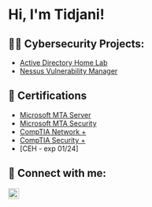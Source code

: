 <h1>Hi, I'm Tidjani! </h1>

<h2>👨‍💻 Cybersecurity Projects:</h2>

  - [Active Directory Home Lab](https://github.com/T-Lamour/ActiveDirectoryLab/tree/main)
  - [Nessus Vulnerability Manager](https://github.com/joshmadakor1/Algorithms-Practice)


  <h2>📜 Certifications</h2>

- [Microsoft MTA Server](https://www.credly.com/badges/0d2f0470-f391-458e-a552-2568c7843fbc/public_url)
- [Microsoft MTA Security](https://www.credly.com/badges/208aaf54-0e56-433f-9134-9fb752d1fece/public_url)
- [CompTIA Network +](https://www.credly.com/badges/e6f10dde-a1a7-448d-807a-7fd805db582b/public_url)
- [CompTIA Security +](https://www.credly.com/badges/34da64e7-b062-4797-b802-d60563b41f99/public_url)
- [CEH - exp 01/24]

<h2> 🤳 Connect with me:</h2>


[<img align="left" alt="JoshMadakor | LinkedIn" width="22px" src="https://cdn.jsdelivr.net/npm/simple-icons@v3/icons/linkedin.svg" />][linkedin]


[twitter]: https://twitter.com/joshmadakor
[youtube]: https://www.youtube.com/c/joshmadakor
[instagram]: https://www.instagram.com/joshmadakor/
[linkedin]: https://www.linkedin.com/in/tidjani-lamour/

<!--
**joshmadakor1/joshmadakor1** is a ✨ _special_ ✨ repository because its `README.md` (this file) appears on your GitHub profile.

Here are some ideas to get you started:

- 🔭 I’m currently working on ...
- 🌱 I’m currently learning ...
- 👯 I’m looking to collaborate on ...
- 🤔 I’m looking for help with ...
- 💬 Ask me about ...
- 📫 How to reach me: ...
- 😄 Pronouns: ...
- ⚡ Fun fact: ...
-->
